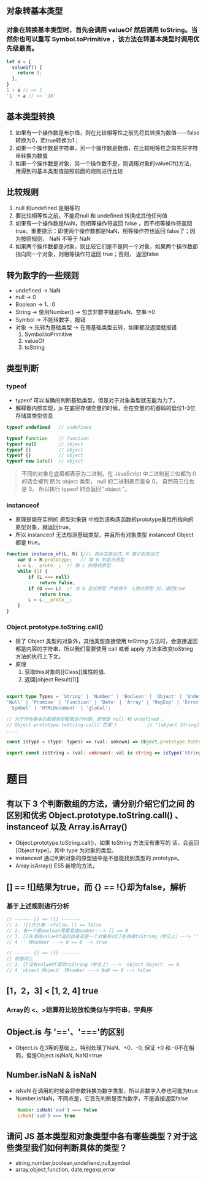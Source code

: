 ## 对象转基本类型
### 对象在转换基本类型时，首先会调用 valueOf 然后调用 toString。当然你也可以重写 Symbol.toPrimitive ，该方法在转基本类型时调用优先级最高。
```ts
let a = {
  valueOf() {
    return 0;
  },
}
1 + a // => 1
'1' + a // => '10'

```

## 基本类型转换
1. 如果有一个操作数是布尔值，则在比较相等性之前先将其转换为数值——false转换为0，而true转换为1；
2. 如果一个操作数是字符串，另一个操作数是数值，在比较相等性之前先将字符串转换为数值
3. 如果一个操作数是对象，另一个操作数不是，则调用对象的valueOf()方法，用得到的基本类型值按照前面的规则进行比较
## 比较规则
1. null 和undefined 是相等的
2. 要比较相等性之前，不能将null 和 undefined 转换成其他任何值
3. 如果有一个操作数是NaN，则相等操作符返回 false ，而不相等操作符返回 true。重要提示：即使两个操作数都是NaN，相等操作符也返回 false了；因为按照规则， NaN 不等于 NaN
4. 如果两个操作数都是对象，则比较它们是不是同一个对象，如果两个操作数都指向同一个对象，则相等操作符返回 true；否则， 返回false

## 转为数字的一些规则
- undefined -> NaN
- null -> 0
- Boolean -> 1、0
- String -> 使用Number() -> 包含非数字就是NaN、空串->0
- Symbol -> 不能转数字，报错
- 对象 -> 先转为基础类型 -> 在用基础类型去转，如果都没返回就报错
  1. Symbol.toPrimitive
  2. valueOf
  3. toString

## 类型判断

### typeof
- typeof 可以准确的判断基础类型，但是对于对象类型就无能为力了。
- 解释器内部实现，js 在底层存储变量的时候，会在变量的机器码的低位1-3位存储其类型信息
```ts
typeof undefined   // undefined

typeof Function    // function
typeof null        // object
typeof []          // object
typeof {}          // object
typeof new Date()  // object

```
> 不同的对象在底层都表示为二进制，在 JavaScript 中二进制前三位都为 0 的话会被判 断为 object 类型， null 的二进制表示是全 0， 自然前三位也是 0， 所以执行 typeof 时会返回“ object ”。

### instanceof
- 原理是能在实例的 原型对象链 中找到该构造函数的prototype属性所指向的 原型对象，就返回true。
- 所以 instanceof 无法检测基础类型，并且所有对象类型 instanceof Object 都是 true。
```ts
function instance_of(L, R) {//L 表示左表达式，R 表示右表达式 
	var O = R.prototype;   // 取 R 的显示原型 
	L = L.__proto__;  // 取 L 的隐式原型
	while (1) {
		if (L === null)
			return false;
		if (O === L)  // 当 O 显式原型 严格等于  L隐式原型 时，返回true
			return true;
		L = L.__proto__;
	}
}
```
### Object.prototype.toString.call()
- 除了 Object 类型的对象外，其他类型直接使用 toString 方法时，会直接返回都是内容的字符串，所以我们需要使用 call 或者 apply 方法来改变toString 方法的执行上下文。
- 原理
  1. 获取this对象的[[Class]]属性的值.
  2. 返回[object  Result(1)】
```ts

export type Types = 'String' | 'Number' | 'Boolean' | 'Object' | 'Undefined' | 
'Null' | 'Promise' | 'Function' | 'Date' | 'Array' | 'RegExp' | 'Error' |
 'Symbol' | 'HTMLDocument' | 'global';

// 对于所有基本的数据类型都能进行判断，即使是 null 和 undefined 。
// Object.prototype.toString.call('芒果')           // "[object String]"
....

const isType = (type: Types) => (val: unkown) => Object.prototype.toString.call(val) === `[object ${type}]`;

export const isString = (val: unknown): val is string => isType('String')(val);

```


# 题目
## 有以下 3 个判断数组的方法，请分别介绍它们之间 的区别和优劣 Object.prototype.toString.call() 、 instanceof 以及 Array.isArray()
- Object.prototype.toString.call()，如果 toString 方法没有重写的 话，会返回 [Object type]，其中 type 为对象的类型。
- instanceof 通过判断对象的原型链中是不是能找到类型的 prototype。
- Array.isArray() ES5 新增的方法，

## [] == ![]结果为true，而 {} == !{}却为false，解析
### 基于上述规则进行分析
```js
// ------ [] == ![] -------
// 1. ![]先计算-->false，[] == false
// 2. 有一个是boolean需要变成number---> [] == 0
// 3. []先调用valueOf返回自身还是一个对象所以[]在调用toString（参见上）---> '' == 0
// 4 '' 转number ---> 0 == 0 --> true

// ------ {} == !{} -------
// 前面同上
// 3. {}没有valueOf调用toString（参见上）---> 'object Object' == 0
// 4 'object Object' 转number ---> NaN == 0 --> false
```

## [1，2，3] < [1, 2, 4] true
### Array的 <、>运算符比较放松类似与字符串，字典序
## Object.is 与 '=='、'==='的区别
- Object.is 在3等的基础上，特别处理了NaN、+0、-0, 保证 +0 和 -0不在相同，但是Object.is(NaN, NaN)=true

## Number.isNaN & isNaN
- isNaN 在调用的时候会将参数转换为数字类型，所以非数字入参也可能为true
- Number.isNaN，不同点是，它首先判断是否为数字，不是直接返回false
```ts
	Number.isNaN('asd') === false
	isNaN('asd') === true
```

## 请问 JS 基本类型和对象类型中各有哪些类型？对于这些类型我们如何判断具体的类型？
- string,number,boolean,undefiend,null,symbol
- array,object,function, date,regexp,error 

